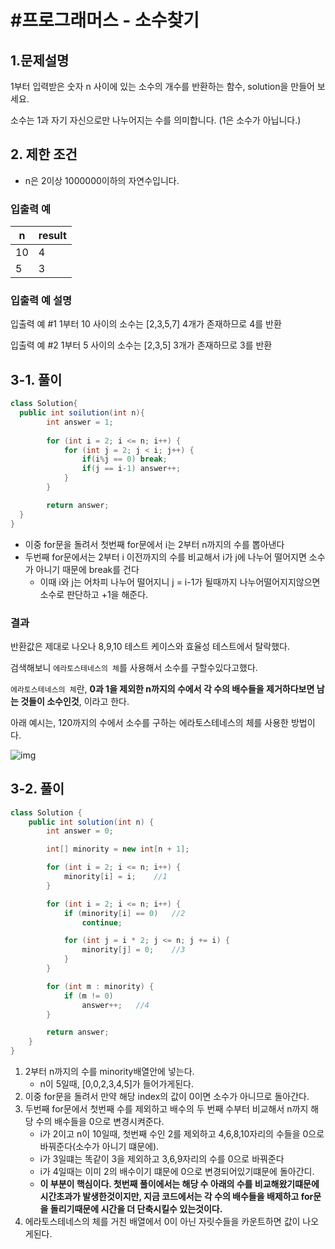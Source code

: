 # #프로그래머스 - 소수찾기



## 1.문제설명

1부터 입력받은 숫자 n 사이에 있는 소수의 개수를 반환하는 함수, solution을 만들어 보세요.

소수는 1과 자기 자신으로만 나누어지는 수를 의미합니다.
(1은 소수가 아닙니다.)



## 2. 제한 조건

- n은 2이상 1000000이하의 자연수입니다.

### 입출력 예

| n    | result |
| ---- | ------ |
| 10   | 4      |
| 5    | 3      |



### 입출력 예 설명

입출력 예 #1
1부터 10 사이의 소수는 [2,3,5,7] 4개가 존재하므로 4를 반환

입출력 예 #2
1부터 5 사이의 소수는 [2,3,5] 3개가 존재하므로 3를 반환



## 3-1. 풀이

```java
class Solution{
  public int soilution(int n){
 		int answer = 1;
	
		for (int i = 2; i <= n; i++) {
			for (int j = 2; j < i; j++) {
				if(i%j == 0) break;
				if(j == i-1) answer++;
			}
		}

		return answer;   
  }
}
```

- 이중 for문을 돌려서 첫번째 for문에서 i는 2부터 n까지의 수를 뽑아낸다
- 두번째 for문에서는 2부터 i 이전까지의 수를 비교해서 i가 j에 나누어 떨어지면 소수가 아니기 때문에 break를 건다
  - 이때 i와 j는 어차피 나누어 떨어지니  j = i-1가 될때까지 나누어떨어지지않으면 소수로 판단하고 +1을 해준다.



### 결과

반환값은 제대로 나오나 8,9,10 테스트 케이스와 효율성 테스트에서 탈락했다.

검색해보니 `에라토스테네스의 체`를 사용해서 소수를 구할수있다고했다.



`에라토스테네스의 체`란,  **0과 1을 제외한 n까지의 수에서 각 수의 배수들을 제거하다보면 남는 것들이 소수인것**, 이라고 한다.

아래 예시는, 120까지의 수에서 소수를 구하는 에라토스테네스의 체를 사용한 방법이다.

![img](https://blog.kakaocdn.net/dn/38eHN/btqA8iGafD7/ziA43Ku5YjWzOHg3yIUKC0/img.gif)



## 3-2. 풀이

```java
class Solution {
    public int solution(int n) {
        int answer = 0;

		int[] minority = new int[n + 1];

		for (int i = 2; i <= n; i++) {
			minority[i] = i;	//1
		}

		for (int i = 2; i <= n; i++) {
			if (minority[i] == 0)	//2
				continue;

			for (int j = i * 2; j <= n; j += i) {
				minority[j] = 0;	//3
			}
		}

		for (int m : minority) {
			if (m != 0)
				answer++;	//4
		}

		return answer;
    }
}
```

1. 2부터 n까지의 수를 minority배열안에 넣는다.
   - n이 5일때, [0,0,2,3,4,5]가 들어가게된다.
2. 이중 for문을 돌려서 만약 해당 index의 값이 0이면 소수가 아니므로 돌아간다.
3. 두번째 for문에서 첫번째 수를 제외하고 배수의 두 번째 수부터 비교해서 n까지 해당 수의 배수들을 0으로 변경시켜준다.
   - i가 2이고 n이 10일때, 첫번째 수인 2를 제외하고 4,6,8,10자리의 수들을 0으로 바꿔준다(소수가 아니기 떄문에).
   - i가 3일떄는 똑같이 3을 제외하고 3,6,9자리의 수를 0으로 바꿔준다
   - i가 4일때는 이미 2의 배수이기 떄문에 0으로 변경되어있기떄문에 돌아간디.
   - **이 부분이 핵심이다. 첫번째 풀이에서는 해당 수 아래의 수를 비교해왔기떄문에 시간초과가 발생한것이지만, 지금 코드에서는 각 수의 배수들을 배제하고 for문을 돌리기때문에 시간을 더 단축시킬수 있는것이다.**
4. 에라토스테네스의 체를 거친 배열에서 0이 아닌 자릿수들을 카운트하면 값이 나오게된다.